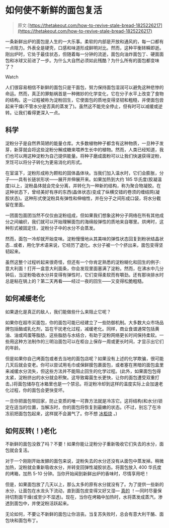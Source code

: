 # 如何使不新鲜的面包复活

> 原文:[https://thetakeout.com/how-to-revive-stale-bread-1825226217](https://thetakeout.com/how-to-revive-stale-bread-1825226217)

一条新鲜出炉的面包是人生的一大乐事。柔软的内部是开放和通风的，每一口都有一点阻力。外表全是硬壳，口感和味道形成鲜明对比。然而，这种平衡转瞬即逝。刚出炉时，它处于最佳状态，但随着每一分钟的流逝，面包向油炸面包丁、硬面面包和冰球又前进了一步。为什么大自然必须如此残酷？为什么所有的面包都变味了？

Watch

人们很容易相信不新鲜的面包只是干面包，努力保持面包湿润可以避免这种悲惨的命运。然而，真正的罪魁祸首是一种微妙的化学变化，它在分子水平上改变了食物的结构。这一过程被称为淀粉回生，它使面包的质地变得坚韧和粗糙，并使面包尝起来干燥(不管水分是否真的蒸发了)。虽然这不能完全停止，但有时可以减缓或逆转。让我们看得更深入一点。

## **科学**

淀粉分子是自然界简陋的能量仓库。大多数植物种子都含有这种物质，一旦种子发芽，新芽就会将这些淀粉分解成糖来喂养生长中的植物。然而，人类已经知道，我们也可以用这种淀粉为自己提供能量。将种子磨成面粉可以让我们快速获得淀粉，烹饪可以将分子转化为更易消化的形式。

在室温下，淀粉形成称为颗粒的固体晶体块。当我们加入温水时，它们会膨胀，分子——具有长链状形状——展开并伸展开来。如果加热到大约 185 华氏度(胶凝温度)以上，淀粉晶体就会完全分离，并转化为一种新的结构，称为聚合物凝胶。在这种状态下，曾经美好有序的东西(晶体状态)变成了纵横交错的卷须的缠结网(凝胶状态)。这种形式使淀粉具有弹性和伸缩性，并在分子之间形成口袋，将水分截留在里面。

一团面包面团当然不仅仅由淀粉组成，但如果我们想象这种分子网络在所有其他成分之间编织，我们就可以开始理解面包的海绵般弹性的质地来自哪里。烘烤时，这种形式被固定住，淀粉分子中的水分不会蒸发。

然而，面包一冷却就开始变味。淀粉慢慢地从其美味的弹性状态回复到粉状结晶状态…或者，用化学术语来说，它经历了退化。水分子被一个个挤出来，面包变得坚韧起来。

虽然这整个过程听起来很奇怪，但还有一个你肯定熟悉的淀粉糊化和回生的例子:意大利面！打开一盒意大利面条，你会发现里面塞满了淀粉。然而，在沸水中几分钟后，当淀粉吸收水分并变得有弹性时，它们变得柔软而有嚼劲。还有那块排水时总是粘在锅上的？第二天再看——经过一夜的回生——又变得松脆粗糙。

## **如何减缓老化**

如果退化是真正的敌人，我们能做些什么来阻止它呢？

如果你在超市买面包，你的面包可能已经建立了一些防御机制。大多数大众市场品牌包括酶或乳化剂，旨在干扰老化过程，减缓老化。同样，商业食谱通常包括黄油、油或鸡蛋等脂肪，这些脂肪与水结合，有助于淀粉网络更长时间保持柔软。一些用这种方法制作的三明治面包可以在柜台上保存一周或更长时间，才显示出它们的年龄。

但是如果你自己烤面包或者去当地的面包店呢？如果没有上述的化学欺骗，很可能几天后就会变老。你可以尝试用毛巾或保鲜膜包裹面包，或者塞在黑暗的面包盒里来减缓水分流失，但这些方法并不能阻止回生的化学过程。(此外，如果面包包得太紧，淀粉挤出的水分就会积聚。这导致霉菌生长更快，让你的面包遭受双重打击。)将面包储存在冰箱里也是一个禁忌。将淀粉冷却到这样的温度实际上会加速老化过程，你的面包会更快变坏。

一旦你把面包带回家，防止变质的唯一可靠方法就是冷冻它。这将结构(和水分)锁定在适当的位置，当解冻时，你的面包将恢复到最嫩的状态。(不过，别忘了在冷冻前把面包包起来，这样就不会漏气了。你不想 [冰柜烧](https://thetakeout.com/is-it-safe-to-eat-food-that-s-been-freezer-burnt-1822454907) 。)

## **如何反转(！)老化**

不新鲜的面包没救了吗？不要！如果你能让淀粉分子重新吸收它们失去的水分，面包就会复活。

对于一个刚刚开始发酵的面包来说，淀粉失去的水分还没有从面包中蒸发掉。稍微加热，淀粉就会重新吸收水分，并转变回弹性凝胶状态。将面包放入 400 华氏度的烤箱，加热 5-10 分钟。当你开始闻到新鲜出炉的香味时，尽情享用吧！

但是，如果面包放了几天以上，那么太多的原有水分就没有了。为了提供一些新的水分，让面包在水龙头下流动，直到面包皮变得又好又湿— [真的](https://www.thekitchn.com/is-this-really-the-best-way-to-revive-stale-bread-229784) ！—同时尽量保持切割面干燥(或至少不湿透)。现在，当你在烤箱中加热时，水将蒸发成蒸汽，渗透到面包中，并使淀粉活跃起来。

无论如何，不要让不新鲜的面包让你沮丧。当复苏失败时，总会有意大利干酪、面包块和面包布丁。